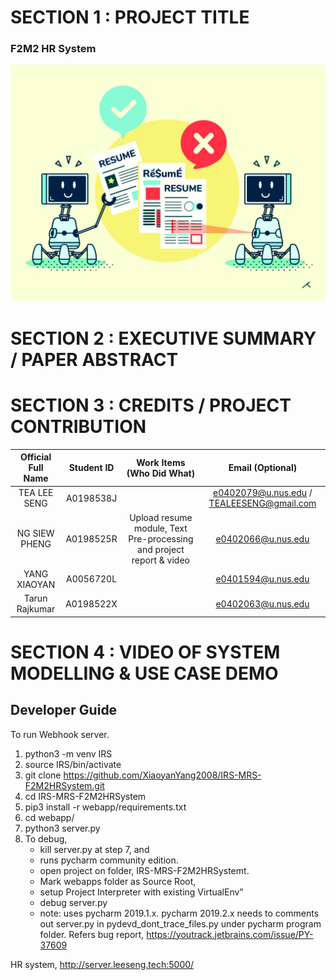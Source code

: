 # SECTION 1 : PROJECT TITLE
### F2M2 HR System
![logo](webapp/resources/ReportCover.png)

# SECTION 2 : EXECUTIVE SUMMARY / PAPER ABSTRACT



# SECTION 3 : CREDITS / PROJECT CONTRIBUTION
| Official Full Name | Student ID | Work Items (Who Did What) | Email (Optional) |
| :---: | :---: | :---: | :---: |
| TEA LEE SENG | A0198538J |  | e0402079@u.nus.edu / TEALEESENG@gmail.com |
| NG SIEW PHENG | A0198525R  | Upload resume module, Text Pre-processing and project report & video | e0402066@u.nus.edu |
| YANG XIAOYAN | A0056720L |  | e0401594@u.nus.edu |
| Tarun Rajkumar | A0198522X |  | e0402063@u.nus.edu |

# SECTION 4 : VIDEO OF SYSTEM MODELLING & USE CASE DEMO


## Developer Guide

To run Webhook server.
1. python3 -m venv IRS
2. source IRS/bin/activate
3. git clone https://github.com/XiaoyanYang2008/IRS-MRS-F2M2HRSystem.git
4. cd IRS-MRS-F2M2HRSystem
5. pip3 install -r webapp/requirements.txt
6. cd webapp/
7. python3 server.py
8. To debug, 
    - kill server.py at step 7, and 
    - runs pycharm community edition. 
    - open project on folder, IRS-MRS-F2M2HRSystemt. 
    - Mark webapps folder as Source Root, 
    - setup Project Interpreter with existing VirtualEnv" 
    - debug server.py
    - note: uses pycharm 2019.1.x. pycharm 2019.2.x needs to comments out server.py in pydevd_dont_trace_files.py under pycharm program folder. Refers bug report, https://youtrack.jetbrains.com/issue/PY-37609


HR system, 
http://server.leeseng.tech:5000/


